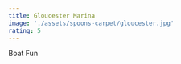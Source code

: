 ```yaml
---
title: Gloucester Marina
image: './assets/spoons-carpet/gloucester.jpg'
rating: 5
---
```


Boat Fun
